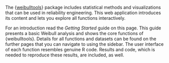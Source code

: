 The {[weibulltools](https://github.com/Tim-TU/weibulltools/)} package includes statistical methods and visualizations that can be used in reliability engineering. This web application introduces its content and lets you explore all functions interactively.

For an introduction read the *Getting Started* guide on this page. This guide presents a basic Weibull analysis and shows the core functions of {weibulltools}. Details for all functions and datasets can be found on the further pages that you can navigate to using the sidebar. The user interface of each function resembles genuine R code. Results and code, which is needed to reproduce these results, are included, as well.


